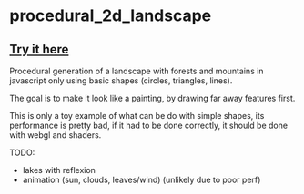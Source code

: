 # procedural_2d_landscape

## [Try it here](https://damdoy.github.io/procedural_2d_landscape/procedural_landscape.html)

Procedural generation of a landscape with forests and mountains in javascript only using basic shapes (circles, triangles, lines).

The goal is to make it look like a painting, by drawing far away features first.

This is only a toy example of what can be do with simple shapes, its performance is pretty bad, if it had to be done correctly,
it should be done with webgl and shaders.

TODO:
- lakes with reflexion
- animation (sun, clouds, leaves/wind) (unlikely due to poor perf)

